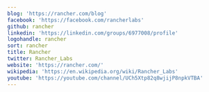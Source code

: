 ```yaml
---
blog: 'https://rancher.com/blog'
facebook: 'https://facebook.com/rancherlabs'
github: rancher
linkedin: 'https://linkedin.com/groups/6977008/profile'
logohandle: rancher
sort: rancher
title: Rancher
twitter: Rancher_Labs
website: 'https://rancher.com/'
wikipedia: 'https://en.wikipedia.org/wiki/Rancher_Labs'
youtube: 'https://youtube.com/channel/UCh5Xtp82q8wjijP8npkVTBA'
---
```

